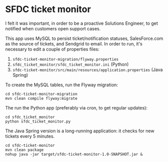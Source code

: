 # SFDC ticket monitor

I felt it was important, in order to be a proactive Solutions Engineer, to get notified when customers open support cases.

This app uses MySQL to persist ticket/notification statuses, SalesForce.com as the source of tickets, and Sendgrid to email. In order to run, it's necessary to edit a couple of properties files:
1. `sfdc-ticket-monitor-migration/flyway.properties`
2. `sfdc_ticket_monitor/sfdc_ticket_monitor.ini` (Python)
3. `sfdc-ticket-monitor/src/main/resources/application.properties` (Java Spring)

To create the MySQL tables, run the Flyway migration:

    cd sfdc-ticket-monitor-migration
    mvn clean compile flyway:migrate

The run the Python app (preferably via cron, to get regular updates):

    cd sfdc_ticket_monitor
    python sfdc_ticket_monitor.py

The Java Spring version is a long-running application: it checks for new tickets every 5 minutes.

    cd sfdc-ticket-monitor
    mvn clean package
    nohup java -jar target/sfdc-ticket-monitor-1.0-SNAPSHOT.jar &
